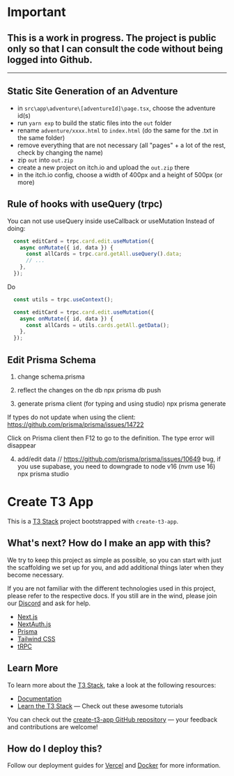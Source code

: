 # Important

## This is a work in progress. The project is public only so that I can consult the code without being logged into Github.


---

## Static Site Generation of an Adventure

- in `src\app\adventure\[adventureId]\page.tsx`, choose the adventure id(s)
- run `yarn exp` to build the static files into the `out` folder
- rename `adventure/xxxx.html` to `index.html` (do the same for the .txt in the same folder)
- remove everything that are not necessary (all "pages" + a lot of the rest, check by changing the name)
- zip `out` into `out.zip`
- create a new project on itch.io and upload the `out.zip` there
- in the itch.io config, choose a width of 400px and a height of 500px (or more) 


## Rule of hooks with useQuery (trpc)

You can not use useQuery inside useCallback or useMutation
Instead of doing:

```ts
  const editCard = trpc.card.edit.useMutation({
    async onMutate({ id, data }) {
      const allCards = trpc.card.getAll.useQuery().data;
      // ...
    },
  });
```

Do
```ts
  const utils = trpc.useContext();

  const editCard = trpc.card.edit.useMutation({
    async onMutate({ id, data }) {
      const allCards = utils.cards.getAll.getData();
    },
  });
```

## Edit Prisma Schema

1) change schema.prisma

2) reflect the changes on the db
npx prisma db push

3) generate prisma client (for typing and using studio)
npx prisma generate

If types do not update when using the client:
https://github.com/prisma/prisma/issues/14722

Click on Prisma client then F12 to go to the definition.
The type error will disappear

4) add/edit data
// https://github.com/prisma/prisma/issues/10649
bug, if you use supabase, you need to downgrade to node v16 (nvm use 16)
npx prisma studio

# Create T3 App

This is a [T3 Stack](https://create.t3.gg/) project bootstrapped with `create-t3-app`.

## What's next? How do I make an app with this?

We try to keep this project as simple as possible, so you can start with just the scaffolding we set up for you, and add additional things later when they become necessary.

If you are not familiar with the different technologies used in this project, please refer to the respective docs. If you still are in the wind, please join our [Discord](https://t3.gg/discord) and ask for help.

- [Next.js](https://nextjs.org)
- [NextAuth.js](https://next-auth.js.org)
- [Prisma](https://prisma.io)
- [Tailwind CSS](https://tailwindcss.com)
- [tRPC](https://trpc.io)

## Learn More

To learn more about the [T3 Stack](https://create.t3.gg/), take a look at the following resources:

- [Documentation](https://create.t3.gg/)
- [Learn the T3 Stack](https://create.t3.gg/en/faq#what-learning-resources-are-currently-available) — Check out these awesome tutorials

You can check out the [create-t3-app GitHub repository](https://github.com/t3-oss/create-t3-app) — your feedback and contributions are welcome!

## How do I deploy this?

Follow our deployment guides for [Vercel](https://create.t3.gg/en/deployment/vercel) and [Docker](https://create.t3.gg/en/deployment/docker) for more information.
